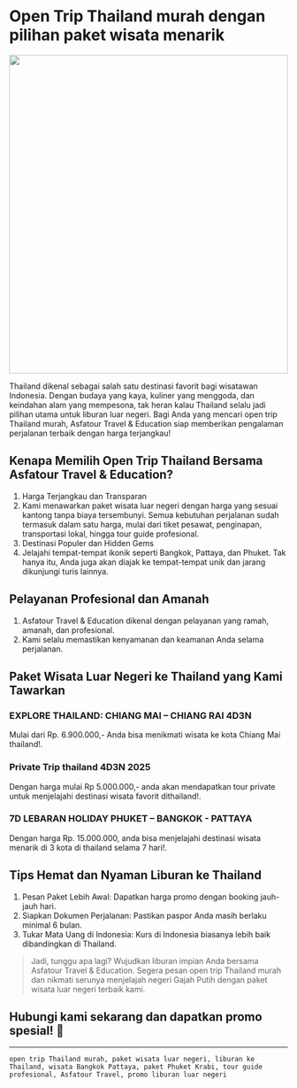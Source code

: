 # Open Trip Thailand murah dengan pilihan paket wisata menarik

<img src="https://asfatour.com/storage/images/01JNMP4E5PGRFG9TKSPX8YHP74.jpg" style="width: 100%;height:36rem" />

Thailand dikenal sebagai salah satu destinasi favorit bagi wisatawan Indonesia. Dengan budaya yang kaya, kuliner yang menggoda, dan keindahan alam yang mempesona, tak heran kalau Thailand selalu jadi pilihan utama untuk liburan luar negeri. Bagi Anda yang mencari open trip Thailand murah, Asfatour Travel & Education siap memberikan pengalaman perjalanan terbaik dengan harga terjangkau!

## Kenapa Memilih Open Trip Thailand Bersama Asfatour Travel & Education?
1. Harga Terjangkau dan Transparan
2. Kami menawarkan paket wisata luar negeri dengan harga yang sesuai kantong tanpa biaya tersembunyi. Semua kebutuhan perjalanan sudah termasuk dalam satu harga, mulai dari tiket pesawat, penginapan, transportasi lokal, hingga tour guide profesional.
3. Destinasi Populer dan Hidden Gems
4. Jelajahi tempat-tempat ikonik seperti Bangkok, Pattaya, dan Phuket. Tak hanya itu, Anda juga akan diajak ke tempat-tempat unik dan jarang dikunjungi turis lainnya.

## Pelayanan Profesional dan Amanah
1. Asfatour Travel & Education dikenal dengan pelayanan yang ramah, amanah, dan profesional.
2. Kami selalu memastikan kenyamanan dan keamanan Anda selama perjalanan.

## Paket Wisata Luar Negeri ke Thailand yang Kami Tawarkan
### EXPLORE THAILAND: CHIANG MAI – CHIANG RAI 4D3N
Mulai dari Rp. 6.900.000,- Anda bisa menikmati wisata ke kota Chiang Mai thailand!.

### Private Trip thailand 4D3N 2025
Dengan harga mulai Rp 5.000.000,- anda akan mendapatkan tour private untuk menjelajahi destinasi wisata favorit dithailand!.

### 7D LEBARAN HOLIDAY PHUKET – BANGKOK - PATTAYA
Dengan harga Rp. 15.000.000, anda bisa menjelajahi destinasi wisata menarik di 3 kota di thailand selama 7 hari!.

## Tips Hemat dan Nyaman Liburan ke Thailand

1. Pesan Paket Lebih Awal: Dapatkan harga promo dengan booking jauh-jauh hari.
2. Siapkan Dokumen Perjalanan: Pastikan paspor Anda masih berlaku minimal 6 bulan.
3. Tukar Mata Uang di Indonesia: Kurs di Indonesia biasanya lebih baik dibandingkan di Thailand.

> Jadi, tunggu apa lagi? Wujudkan liburan impian Anda bersama Asfatour Travel & Education. Segera pesan open trip Thailand murah dan nikmati serunya menjelajah negeri Gajah Putih dengan paket wisata luar negeri terbaik kami.

## Hubungi kami sekarang dan dapatkan promo spesial! 🌟

---
```
open trip Thailand murah, paket wisata luar negeri, liburan ke Thailand, wisata Bangkok Pattaya, paket Phuket Krabi, tour guide profesional, Asfatour Travel, promo liburan luar negeri
```
